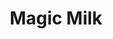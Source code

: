 ---
title: "Magic Milk"

item:
  aura: "Faint conjuration"
  casterLevel: "5th"
  prerequisites:
    feats: ["Brew Potion"]
    spells: ["{% spell_link cure-light-wounds %}", "{% spell_link resistance %}"]
    special: []
  marketPrice: 250
  description: |
    This sweet tasting milk is slightly thicker than normal, about the consistency of warm honey. When consumed, the milk grants the user the benefit of a {% spell_link cure-light-wounds %} spell (1d8+5), and also gives the user a +1 morale bonus to saves for 1 hour after consumption.

    **Note:** This item is unique to the shop of Kyp and Bel Wymorrow in the city of Fenton.
---